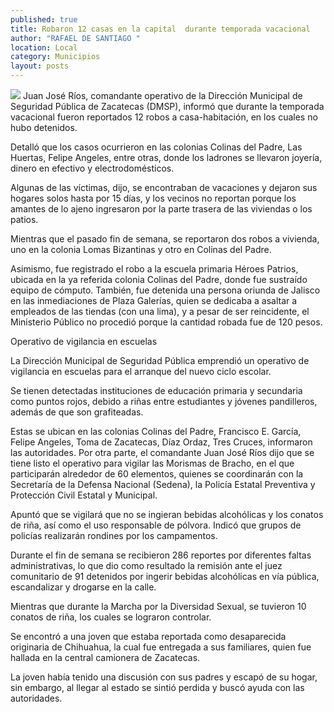 ```yaml
---
published: true
title: Robaron 12 casas en la capital  durante temporada vacacional
author: "RAFAEL DE SANTIAGO "
location: Local
category: Municipios
layout: posts
---
```


![](http://i.imgur.com/NsXo6kzm.jpg)
Juan José Ríos, comandante operativo de la Dirección Municipal de Seguridad Pública de Zacatecas (DMSP), informó que durante la temporada vacacional fueron reportados 12 robos a casa-habitación, en los cuales no hubo detenidos.

Detalló que los casos ocurrieron en las colonias Colinas del Padre, Las Huertas, Felipe Angeles, entre otras, donde los ladrones se llevaron joyería, dinero en efectivo y electrodomésticos.

Algunas de las víctimas, dijo, se encontraban de vacaciones y dejaron sus hogares solos hasta por 15 días, y los vecinos no reportan porque los amantes de lo ajeno ingresaron por la parte trasera de las viviendas o los patios.

Mientras que el pasado fin de semana, se reportaron dos robos a vivienda, uno en la colonia Lomas Bizantinas y otro en Colinas del Padre.

Asimismo, fue registrado el robo a la escuela primaria Héroes Patrios, ubicada en la ya referida colonia Colinas del Padre, donde fue sustraído equipo de cómputo.
También, fue detenida una persona oriunda de Jalisco en las inmediaciones de Plaza Galerías, quien se dedicaba a asaltar a empleados de las tiendas (con una lima), y a pesar de ser reincidente, el Ministerio Público no procedió porque la cantidad robada fue de 120 pesos.

Operativo de vigilancia en escuelas

La Dirección Municipal de Seguridad Pública emprendió un operativo de vigilancia en escuelas para el arranque del nuevo ciclo escolar. 

Se tienen detectadas instituciones de educación primaria y secundaria como puntos rojos, debido a riñas entre estudiantes y jóvenes pandilleros, además de que son grafiteadas.

Estas se ubican en las colonias Colinas del Padre, Francisco E. García, Felipe Angeles, Toma de Zacatecas, Díaz Ordaz, Tres Cruces, informaron las autoridades.
Por otra parte, el comandante Juan José Ríos dijo que se tiene listo el operativo para vigilar las Morismas de Bracho, en el que participarán alrededor de 60 elementos, quienes se coordinarán con la Secretaría de la Defensa Nacional (Sedena), la Policía Estatal Preventiva y Protección Civil Estatal y Municipal.

 Apuntó que se vigilará que no se ingieran bebidas alcohólicas y los conatos de riña, así como el uso responsable de pólvora. Indicó que grupos de policías realizarán rondines por los campamentos. 
 
Durante el fin de semana se recibieron 286 reportes por diferentes faltas administrativas, lo que dio como resultado la remisión ante el juez comunitario de 91 detenidos por ingerir bebidas alcohólicas en vía pública, escandalizar y drogarse en la calle.

Mientras que durante la Marcha por la Diversidad Sexual, se tuvieron 10 conatos de riña, los cuales se lograron controlar.

Se encontró a una joven que estaba reportada como desaparecida originaria de Chihuahua, la cual fue entregada a sus familiares, quien fue hallada en la central camionera de Zacatecas.

La joven había tenido una discusión con sus padres y escapó de su hogar, sin embargo, al llegar al estado se sintió perdida y buscó ayuda con las autoridades.

